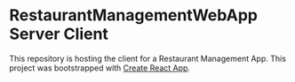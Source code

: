 # RestaurantManagementWebApp Server Client

This repository is hosting the client for a Restaurant Management App.
This project was bootstrapped with [Create React App](https://github.com/facebook/create-react-app).
